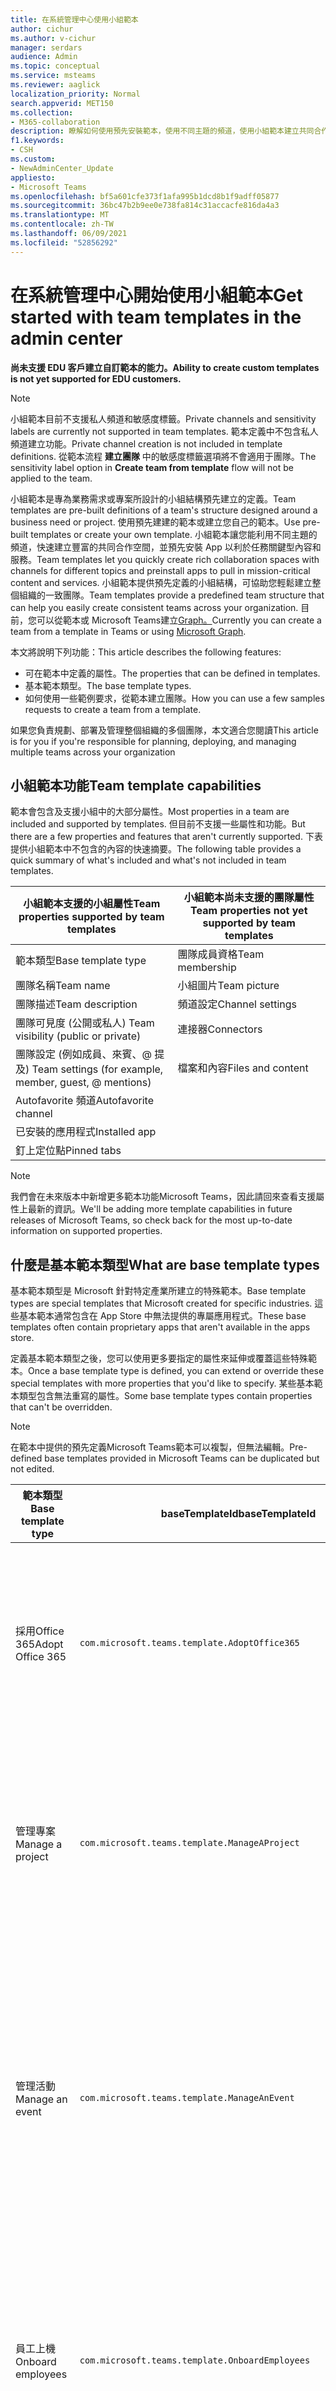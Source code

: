 ```yaml
---
title: 在系統管理中心使用小組範本
author: cichur
ms.author: v-cichur
manager: serdars
audience: Admin
ms.topic: conceptual
ms.service: msteams
ms.reviewer: aaglick
localization_priority: Normal
search.appverid: MET150
ms.collection:
- M365-collaboration
description: 瞭解如何使用預先安裝範本，使用不同主題的頻道，使用小組範本建立共同合作空間。
f1.keywords:
- CSH
ms.custom:
- NewAdminCenter_Update
appliesto:
- Microsoft Teams
ms.openlocfilehash: bf5a601cfe373f1afa995b1dcd8b1f9adff05877
ms.sourcegitcommit: 36bc47b2b9ee0e738fa814c31accacfe816da4a3
ms.translationtype: MT
ms.contentlocale: zh-TW
ms.lasthandoff: 06/09/2021
ms.locfileid: "52856292"
---
```

# <a name="get-started-with-team-templates-in-the-admin-center"></a><span data-ttu-id="5d7cb-103">在系統管理中心開始使用小組範本</span><span class="sxs-lookup"><span data-stu-id="5d7cb-103">Get started with team templates in the admin center</span></span>

<span data-ttu-id="5d7cb-104">**尚未支援 EDU 客戶建立自訂範本的能力。**</span><span class="sxs-lookup"><span data-stu-id="5d7cb-104">**Ability to create custom templates is not yet supported for EDU customers.**</span></span>

> [!NOTE]
> <span data-ttu-id="5d7cb-105">小組範本目前不支援私人頻道和敏感度標籤。</span><span class="sxs-lookup"><span data-stu-id="5d7cb-105">Private channels and sensitivity labels are currently not supported in team templates.</span></span> <span data-ttu-id="5d7cb-106">範本定義中不包含私人頻道建立功能。</span><span class="sxs-lookup"><span data-stu-id="5d7cb-106">Private channel creation is not included in template definitions.</span></span> <span data-ttu-id="5d7cb-107">從範本流程 **建立團隊** 中的敏感度標籤選項將不會適用于團隊。</span><span class="sxs-lookup"><span data-stu-id="5d7cb-107">The sensitivity label option in **Create team from template** flow will not be applied to the team.</span></span>

<span data-ttu-id="5d7cb-108">小組範本是專為業務需求或專案所設計的小組結構預先建立的定義。</span><span class="sxs-lookup"><span data-stu-id="5d7cb-108">Team templates are pre-built definitions of a team's structure designed around a business need or project.</span></span> <span data-ttu-id="5d7cb-109">使用預先建建的範本或建立您自己的範本。</span><span class="sxs-lookup"><span data-stu-id="5d7cb-109">Use pre-built templates or create your own template.</span></span> <span data-ttu-id="5d7cb-110">小組範本讓您能利用不同主題的頻道，快速建立豐富的共同合作空間，並預先安裝 App 以利於任務關鍵型內容和服務。</span><span class="sxs-lookup"><span data-stu-id="5d7cb-110">Team templates let you quickly create rich collaboration spaces with channels for different topics and preinstall apps to pull in mission-critical content and services.</span></span> <span data-ttu-id="5d7cb-111">小組範本提供預先定義的小組結構，可協助您輕鬆建立整個組織的一致團隊。</span><span class="sxs-lookup"><span data-stu-id="5d7cb-111">Team templates provide a predefined team structure that can help you easily create consistent teams across your organization.</span></span> <span data-ttu-id="5d7cb-112">目前，您可以從範本或 Microsoft Teams建立[Graph。](get-started-with-teams-templates.md)</span><span class="sxs-lookup"><span data-stu-id="5d7cb-112">Currently you can create a team from a template in Teams or using [Microsoft Graph](get-started-with-teams-templates.md).</span></span>

<span data-ttu-id="5d7cb-113">本文將說明下列功能：</span><span class="sxs-lookup"><span data-stu-id="5d7cb-113">This article describes the following features:</span></span>

- <span data-ttu-id="5d7cb-114">可在範本中定義的屬性。</span><span class="sxs-lookup"><span data-stu-id="5d7cb-114">The properties that can be defined in templates.</span></span>
- <span data-ttu-id="5d7cb-115">基本範本類型。</span><span class="sxs-lookup"><span data-stu-id="5d7cb-115">The base template types.</span></span>
- <span data-ttu-id="5d7cb-116">如何使用一些範例要求，從範本建立團隊。</span><span class="sxs-lookup"><span data-stu-id="5d7cb-116">How you can use a few samples requests to create a team from a template.</span></span>

<span data-ttu-id="5d7cb-117">如果您負責規劃、部署及管理整個組織的多個團隊，本文適合您閱讀</span><span class="sxs-lookup"><span data-stu-id="5d7cb-117">This article is for you if you're responsible for planning, deploying, and managing multiple teams across your organization</span></span>

## <a name="team-template-capabilities"></a><span data-ttu-id="5d7cb-118">小組範本功能</span><span class="sxs-lookup"><span data-stu-id="5d7cb-118">Team template capabilities</span></span>

<span data-ttu-id="5d7cb-119">範本會包含及支援小組中的大部分屬性。</span><span class="sxs-lookup"><span data-stu-id="5d7cb-119">Most properties in a team are included and supported by templates.</span></span> <span data-ttu-id="5d7cb-120">但目前不支援一些屬性和功能。</span><span class="sxs-lookup"><span data-stu-id="5d7cb-120">But there are a few properties and features that aren't currently supported.</span></span> <span data-ttu-id="5d7cb-121">下表提供小組範本中不包含的內容的快速摘要。</span><span class="sxs-lookup"><span data-stu-id="5d7cb-121">The following table provides a quick summary of what's included and what's not included in team templates.</span></span>

| <span data-ttu-id="5d7cb-122">**小組範本支援的小組屬性**</span><span class="sxs-lookup"><span data-stu-id="5d7cb-122">**Team properties supported by team templates**</span></span> | <span data-ttu-id="5d7cb-123">**小組範本尚未支援的團隊屬性**</span><span class="sxs-lookup"><span data-stu-id="5d7cb-123">**Team properties not yet supported by team templates**</span></span> |
| ------------------------------------------------ | -------------------------------------------------------- |
| <span data-ttu-id="5d7cb-124">範本類型</span><span class="sxs-lookup"><span data-stu-id="5d7cb-124">Base template type</span></span> | <span data-ttu-id="5d7cb-125">團隊成員資格</span><span class="sxs-lookup"><span data-stu-id="5d7cb-125">Team membership</span></span> |
| <span data-ttu-id="5d7cb-126">團隊名稱</span><span class="sxs-lookup"><span data-stu-id="5d7cb-126">Team name</span></span> | <span data-ttu-id="5d7cb-127">小組圖片</span><span class="sxs-lookup"><span data-stu-id="5d7cb-127">Team picture</span></span> |
| <span data-ttu-id="5d7cb-128">團隊描述</span><span class="sxs-lookup"><span data-stu-id="5d7cb-128">Team description</span></span> | <span data-ttu-id="5d7cb-129">頻道設定</span><span class="sxs-lookup"><span data-stu-id="5d7cb-129">Channel settings</span></span> |
| <span data-ttu-id="5d7cb-130">團隊可見度 (公開或私人) </span><span class="sxs-lookup"><span data-stu-id="5d7cb-130">Team visibility (public or private)</span></span> | <span data-ttu-id="5d7cb-131">連接器</span><span class="sxs-lookup"><span data-stu-id="5d7cb-131">Connectors</span></span> |
| <span data-ttu-id="5d7cb-132">團隊設定 (例如成員、來賓、@ 提及) </span><span class="sxs-lookup"><span data-stu-id="5d7cb-132">Team settings (for example, member, guest, @ mentions)</span></span> | <span data-ttu-id="5d7cb-133">檔案和內容</span><span class="sxs-lookup"><span data-stu-id="5d7cb-133">Files and content</span></span> |
| <span data-ttu-id="5d7cb-134">Autofavorite 頻道</span><span class="sxs-lookup"><span data-stu-id="5d7cb-134">Autofavorite channel</span></span> | |
| <span data-ttu-id="5d7cb-135">已安裝的應用程式</span><span class="sxs-lookup"><span data-stu-id="5d7cb-135">Installed app</span></span> | |
| <span data-ttu-id="5d7cb-136">釘上定位點</span><span class="sxs-lookup"><span data-stu-id="5d7cb-136">Pinned tabs</span></span> | |

> [!NOTE]
> <span data-ttu-id="5d7cb-137">我們會在未來版本中新增更多範本功能Microsoft Teams，因此請回來查看支援屬性上最新的資訊。</span><span class="sxs-lookup"><span data-stu-id="5d7cb-137">We'll be adding more template capabilities in future releases of Microsoft Teams, so check back for the most up-to-date information on supported properties.</span></span>

## <a name="what-are-base-template-types"></a><span data-ttu-id="5d7cb-138">什麼是基本範本類型</span><span class="sxs-lookup"><span data-stu-id="5d7cb-138">What are base template types</span></span>

<span data-ttu-id="5d7cb-139">基本範本類型是 Microsoft 針對特定產業所建立的特殊範本。</span><span class="sxs-lookup"><span data-stu-id="5d7cb-139">Base template types are special templates that Microsoft created for specific industries.</span></span> <span data-ttu-id="5d7cb-140">這些基本範本通常包含在 App Store 中無法提供的專屬應用程式。</span><span class="sxs-lookup"><span data-stu-id="5d7cb-140">These base templates often contain proprietary apps that aren't available in the apps store.</span></span>

<span data-ttu-id="5d7cb-141">定義基本範本類型之後，您可以使用更多要指定的屬性來延伸或覆蓋這些特殊範本。</span><span class="sxs-lookup"><span data-stu-id="5d7cb-141">Once a base template type is defined, you can extend or override these special templates with more properties that you'd like to specify.</span></span> <span data-ttu-id="5d7cb-142">某些基本範本類型包含無法重寫的屬性。</span><span class="sxs-lookup"><span data-stu-id="5d7cb-142">Some base template types contain properties that can't be overridden.</span></span>

> [!NOTE]
> <span data-ttu-id="5d7cb-143">在範本中提供的預先定義Microsoft Teams範本可以複製，但無法編輯。</span><span class="sxs-lookup"><span data-stu-id="5d7cb-143">Pre-defined base templates provided in Microsoft Teams can be duplicated but not edited.</span></span>

| <span data-ttu-id="5d7cb-144">範本類型</span><span class="sxs-lookup"><span data-stu-id="5d7cb-144">Base template type</span></span> | <span data-ttu-id="5d7cb-145">baseTemplateId</span><span class="sxs-lookup"><span data-stu-id="5d7cb-145">baseTemplateId</span></span> | <span data-ttu-id="5d7cb-146">此基本範本提供的屬性</span><span class="sxs-lookup"><span data-stu-id="5d7cb-146">Properties that come with this base template</span></span> |
| ------------------ | -------------- | ----------------------------------------------------- |
| <span data-ttu-id="5d7cb-147">採用Office 365</span><span class="sxs-lookup"><span data-stu-id="5d7cb-147">Adopt Office 365</span></span> |`com.microsoft.teams.template.AdoptOffice365`|  <span data-ttu-id="5d7cb-148">頻道：</span><span class="sxs-lookup"><span data-stu-id="5d7cb-148">Channels:</span></span> <ul><li><span data-ttu-id="5d7cb-149">一般</span><span class="sxs-lookup"><span data-stu-id="5d7cb-149">General</span></span></li> <li><span data-ttu-id="5d7cb-150">公告</span><span class="sxs-lookup"><span data-stu-id="5d7cb-150">Announcements</span></span></li> <li><span data-ttu-id="5d7cb-151">冠軍角</span><span class="sxs-lookup"><span data-stu-id="5d7cb-151">Champions corner</span></span></li> <li><span data-ttu-id="5d7cb-152">小組表單</span><span class="sxs-lookup"><span data-stu-id="5d7cb-152">Team forms</span></span></li><li><span data-ttu-id="5d7cb-153">行事曆</span><span class="sxs-lookup"><span data-stu-id="5d7cb-153">Calendar</span></span></li></ul> <span data-ttu-id="5d7cb-154">應用程式：</span><span class="sxs-lookup"><span data-stu-id="5d7cb-154">Apps:</span></span> <ul><li><span data-ttu-id="5d7cb-155">Wiki</span><span class="sxs-lookup"><span data-stu-id="5d7cb-155">Wiki</span></span></li>  <li><span data-ttu-id="5d7cb-156">頻道日曆</span><span class="sxs-lookup"><span data-stu-id="5d7cb-156">Channel calendar</span></span></li> |
| <span data-ttu-id="5d7cb-157">管理專案</span><span class="sxs-lookup"><span data-stu-id="5d7cb-157">Manage a project</span></span> |`com.microsoft.teams.template.ManageAProject`| <span data-ttu-id="5d7cb-158">頻道：</span><span class="sxs-lookup"><span data-stu-id="5d7cb-158">Channels:</span></span> <ul><li><span data-ttu-id="5d7cb-159">一般</span><span class="sxs-lookup"><span data-stu-id="5d7cb-159">General</span></span></li> <li><span data-ttu-id="5d7cb-160">公告</span><span class="sxs-lookup"><span data-stu-id="5d7cb-160">Announcements</span></span></li> <li><span data-ttu-id="5d7cb-161">資源</span><span class="sxs-lookup"><span data-stu-id="5d7cb-161">Resources</span></span></li> <li><span data-ttu-id="5d7cb-162">規劃</span><span class="sxs-lookup"><span data-stu-id="5d7cb-162">Planning</span></span></li></ul> <span data-ttu-id="5d7cb-163">應用程式：</span><span class="sxs-lookup"><span data-stu-id="5d7cb-163">Apps:</span></span><ul><li><span data-ttu-id="5d7cb-164">Wiki</span><span class="sxs-lookup"><span data-stu-id="5d7cb-164">Wiki</span></span></li><li><span data-ttu-id="5d7cb-165">OneNote</span><span class="sxs-lookup"><span data-stu-id="5d7cb-165">OneNote</span></span></li><li><span data-ttu-id="5d7cb-166">Planner</span><span class="sxs-lookup"><span data-stu-id="5d7cb-166">Planner</span></span></li><li><span data-ttu-id="5d7cb-167">清單</span><span class="sxs-lookup"><span data-stu-id="5d7cb-167">Lists</span></span></li>  </ul> |
| <span data-ttu-id="5d7cb-168">管理活動</span><span class="sxs-lookup"><span data-stu-id="5d7cb-168">Manage an event</span></span>|`com.microsoft.teams.template.ManageAnEvent` | <span data-ttu-id="5d7cb-169">頻道：</span><span class="sxs-lookup"><span data-stu-id="5d7cb-169">Channels:</span></span> <ul><li><span data-ttu-id="5d7cb-170">一般</span><span class="sxs-lookup"><span data-stu-id="5d7cb-170">General</span></span></li> <li><span data-ttu-id="5d7cb-171">公告</span><span class="sxs-lookup"><span data-stu-id="5d7cb-171">Announcements</span></span></li> <li><span data-ttu-id="5d7cb-172">預算</span><span class="sxs-lookup"><span data-stu-id="5d7cb-172">Budget</span></span></li> <li><span data-ttu-id="5d7cb-173">內容</span><span class="sxs-lookup"><span data-stu-id="5d7cb-173">Content</span></span></li><li><span data-ttu-id="5d7cb-174">物流</span><span class="sxs-lookup"><span data-stu-id="5d7cb-174">Logistics</span></span></li> <li><span data-ttu-id="5d7cb-175">規劃</span><span class="sxs-lookup"><span data-stu-id="5d7cb-175">Planning</span></span></li> <li> <span data-ttu-id="5d7cb-176">行銷與公關</span><span class="sxs-lookup"><span data-stu-id="5d7cb-176">Marketing and PR</span></span></li></ul> <span data-ttu-id="5d7cb-177">應用程式：</span><span class="sxs-lookup"><span data-stu-id="5d7cb-177">Apps:</span></span><ul><li><span data-ttu-id="5d7cb-178">Wiki</span><span class="sxs-lookup"><span data-stu-id="5d7cb-178">Wiki</span></span></li><li><span data-ttu-id="5d7cb-179">網站</span><span class="sxs-lookup"><span data-stu-id="5d7cb-179">Website</span></span></li> <li><span data-ttu-id="5d7cb-180">YouTube</span><span class="sxs-lookup"><span data-stu-id="5d7cb-180">YouTube</span></span></li> <li><span data-ttu-id="5d7cb-181">Planner</span><span class="sxs-lookup"><span data-stu-id="5d7cb-181">Planner</span></span></li> <li><span data-ttu-id="5d7cb-182">OneNote</span><span class="sxs-lookup"><span data-stu-id="5d7cb-182">OneNote</span></span></li> <li><span data-ttu-id="5d7cb-183">員工的想法</span><span class="sxs-lookup"><span data-stu-id="5d7cb-183">Employee ideas</span></span></li> <li><span data-ttu-id="5d7cb-184">問題報訊者</span><span class="sxs-lookup"><span data-stu-id="5d7cb-184">Issue Reporter</span></span></li></ul> |
|<span data-ttu-id="5d7cb-185">員工上機</span><span class="sxs-lookup"><span data-stu-id="5d7cb-185">Onboard employees</span></span>|`com.microsoft.teams.template.OnboardEmployees` | <span data-ttu-id="5d7cb-186">頻道：</span><span class="sxs-lookup"><span data-stu-id="5d7cb-186">Channels:</span></span> <ul><li><span data-ttu-id="5d7cb-187">一般</span><span class="sxs-lookup"><span data-stu-id="5d7cb-187">General</span></span></li> <li><span data-ttu-id="5d7cb-188">公告</span><span class="sxs-lookup"><span data-stu-id="5d7cb-188">Announcements</span></span></li> <li><span data-ttu-id="5d7cb-189">員工聊天</span><span class="sxs-lookup"><span data-stu-id="5d7cb-189">Employee chat</span></span></li> <li><span data-ttu-id="5d7cb-190">訓練</span><span class="sxs-lookup"><span data-stu-id="5d7cb-190">Training</span></span></li></ul><span data-ttu-id="5d7cb-191">應用程式：</span><span class="sxs-lookup"><span data-stu-id="5d7cb-191">Apps:</span></span><ul><li><span data-ttu-id="5d7cb-192">Wiki</span><span class="sxs-lookup"><span data-stu-id="5d7cb-192">Wiki</span></span></li><li><span data-ttu-id="5d7cb-193">社區</span><span class="sxs-lookup"><span data-stu-id="5d7cb-193">Communities</span></span></li><li><span data-ttu-id="5d7cb-194">Planner</span><span class="sxs-lookup"><span data-stu-id="5d7cb-194">Planner</span></span></li><li><span data-ttu-id="5d7cb-195">員工的想法</span><span class="sxs-lookup"><span data-stu-id="5d7cb-195">Employee ideas</span></span></li></ul>|
|<span data-ttu-id="5d7cb-196">組織服務台</span><span class="sxs-lookup"><span data-stu-id="5d7cb-196">Organize help desk</span></span>| `com.microsoft.teams.template.OrganizeHelpDesk`|<span data-ttu-id="5d7cb-197">頻道：</span><span class="sxs-lookup"><span data-stu-id="5d7cb-197">Channels:</span></span><ul><li><span data-ttu-id="5d7cb-198">一般</span><span class="sxs-lookup"><span data-stu-id="5d7cb-198">General</span></span></li><li><span data-ttu-id="5d7cb-199">公告</span><span class="sxs-lookup"><span data-stu-id="5d7cb-199">Announcements</span></span></li><li><span data-ttu-id="5d7cb-200">常見問題集</span><span class="sxs-lookup"><span data-stu-id="5d7cb-200">FAQ</span></span></li></ul><span data-ttu-id="5d7cb-201">應用程式：</span><span class="sxs-lookup"><span data-stu-id="5d7cb-201">Apps:</span></span><ul><li><span data-ttu-id="5d7cb-202">Wiki</span><span class="sxs-lookup"><span data-stu-id="5d7cb-202">Wiki</span></span></li><li><span data-ttu-id="5d7cb-203">OneNote</span><span class="sxs-lookup"><span data-stu-id="5d7cb-203">OneNote</span></span></li><li><span data-ttu-id="5d7cb-204">Planner</span><span class="sxs-lookup"><span data-stu-id="5d7cb-204">Planner</span></span> </li><li><span data-ttu-id="5d7cb-205">稱讚</span><span class="sxs-lookup"><span data-stu-id="5d7cb-205">Praise</span></span></li><li><span data-ttu-id="5d7cb-206">問題報者</span><span class="sxs-lookup"><span data-stu-id="5d7cb-206">Issue Reporter</span></span></li></ul> |
| <span data-ttu-id="5d7cb-207">病患照護</span><span class="sxs-lookup"><span data-stu-id="5d7cb-207">Patient care</span></span>| `healthcareWard`| <span data-ttu-id="5d7cb-208">頻道：</span><span class="sxs-lookup"><span data-stu-id="5d7cb-208">Channels:</span></span><ul><li><span data-ttu-id="5d7cb-209">一般</span><span class="sxs-lookup"><span data-stu-id="5d7cb-209">General</span></span></li><li><span data-ttu-id="5d7cb-210">公告</span><span class="sxs-lookup"><span data-stu-id="5d7cb-210">Announcements</span></span></li><li><span data-ttu-id="5d7cb-211">過程中討論</span><span class="sxs-lookup"><span data-stu-id="5d7cb-211">Huddles</span></span></li><li><span data-ttu-id="5d7cb-212">輪次</span><span class="sxs-lookup"><span data-stu-id="5d7cb-212">Rounds</span></span></li><li><span data-ttu-id="5d7cb-213">人員</span><span class="sxs-lookup"><span data-stu-id="5d7cb-213">Staffing</span></span></li><li><span data-ttu-id="5d7cb-214">訓練</span><span class="sxs-lookup"><span data-stu-id="5d7cb-214">Training</span></span></li></ul> <span data-ttu-id="5d7cb-215">應用程式：</span><span class="sxs-lookup"><span data-stu-id="5d7cb-215">Apps:</span></span> <ul><li><span data-ttu-id="5d7cb-216">Wiki</span><span class="sxs-lookup"><span data-stu-id="5d7cb-216">Wiki</span></span></li><li><span data-ttu-id="5d7cb-217">清單</span><span class="sxs-lookup"><span data-stu-id="5d7cb-217">Lists</span></span>  </li><li><span data-ttu-id="5d7cb-218">批准</span><span class="sxs-lookup"><span data-stu-id="5d7cb-218">Approvals</span></span></li></ul>|
| <span data-ttu-id="5d7cb-219">在全球危機或事件上共同合作</span><span class="sxs-lookup"><span data-stu-id="5d7cb-219">Collaborate on global crisis or event</span></span> |`com.microsoft.teams.template.CollaborateOnAGlobalCrisisOrEvent`| <span data-ttu-id="5d7cb-220">頻道：</span><span class="sxs-lookup"><span data-stu-id="5d7cb-220">Channels:</span></span> <ul><li><span data-ttu-id="5d7cb-221">一般</span><span class="sxs-lookup"><span data-stu-id="5d7cb-221">General</span></span><li><span data-ttu-id="5d7cb-222">公告</span><span class="sxs-lookup"><span data-stu-id="5d7cb-222">Announcements</span></span></li><li><span data-ttu-id="5d7cb-223">世界新訊</span><span class="sxs-lookup"><span data-stu-id="5d7cb-223">World news</span></span></li><li><span data-ttu-id="5d7cb-224">業務連續性</span><span class="sxs-lookup"><span data-stu-id="5d7cb-224">Business continuity</span></span></li><li><span data-ttu-id="5d7cb-225">遠端工作</span><span class="sxs-lookup"><span data-stu-id="5d7cb-225">Remote working</span></span></li><li><span data-ttu-id="5d7cb-226">內部通訊</span><span class="sxs-lookup"><span data-stu-id="5d7cb-226">Internal comms</span></span></li><li><span data-ttu-id="5d7cb-227">外部通訊</span><span class="sxs-lookup"><span data-stu-id="5d7cb-227">External comms</span></span></li><li><span data-ttu-id="5d7cb-228">核准要求</span><span class="sxs-lookup"><span data-stu-id="5d7cb-228">Approvals request</span></span></li><li><span data-ttu-id="5d7cb-229">客戶抱怨</span><span class="sxs-lookup"><span data-stu-id="5d7cb-229">Customer complaints</span></span></li><li><span data-ttu-id="5d7cb-230">榮譽</span><span class="sxs-lookup"><span data-stu-id="5d7cb-230">Kudos</span></span></li><li><span data-ttu-id="5d7cb-231">主管更新</span><span class="sxs-lookup"><span data-stu-id="5d7cb-231">Executive update</span></span></li></ul><span data-ttu-id="5d7cb-232">應用程式：</span><span class="sxs-lookup"><span data-stu-id="5d7cb-232">Apps:</span></span> <ul><li><span data-ttu-id="5d7cb-233">稱讚</span><span class="sxs-lookup"><span data-stu-id="5d7cb-233">Praise</span></span></li><li><span data-ttu-id="5d7cb-234">Wiki</span><span class="sxs-lookup"><span data-stu-id="5d7cb-234">Wiki</span></span></li><li><span data-ttu-id="5d7cb-235">網站</span><span class="sxs-lookup"><span data-stu-id="5d7cb-235">Website</span></span></li><li><span data-ttu-id="5d7cb-236">Planner</span><span class="sxs-lookup"><span data-stu-id="5d7cb-236">Planner</span></span></li><li><span data-ttu-id="5d7cb-237">問題報者</span><span class="sxs-lookup"><span data-stu-id="5d7cb-237">Issue Reporter</span></span></li></ul>|
|<span data-ttu-id="5d7cb-238">銀行分行</span><span class="sxs-lookup"><span data-stu-id="5d7cb-238">Bank branch</span></span>| `com.microsoft.teams.template.CollaborateWithinABankBranch`|<span data-ttu-id="5d7cb-239">頻道：</span><span class="sxs-lookup"><span data-stu-id="5d7cb-239">Channels:</span></span> <ul><li><span data-ttu-id="5d7cb-240">一般</span><span class="sxs-lookup"><span data-stu-id="5d7cb-240">General</span></span><li><span data-ttu-id="5d7cb-241">公告</span><span class="sxs-lookup"><span data-stu-id="5d7cb-241">Announcements</span></span></li><li><span data-ttu-id="5d7cb-242">過程中討論</span><span class="sxs-lookup"><span data-stu-id="5d7cb-242">Huddles</span></span></li><li><span data-ttu-id="5d7cb-243">客戶會議</span><span class="sxs-lookup"><span data-stu-id="5d7cb-243">Customer meetings</span></span></li><li><span data-ttu-id="5d7cb-244">核准要求</span><span class="sxs-lookup"><span data-stu-id="5d7cb-244">Approvals Request</span></span> </li><li><span data-ttu-id="5d7cb-245">教練</span><span class="sxs-lookup"><span data-stu-id="5d7cb-245">Coaching</span></span></li><li><span data-ttu-id="5d7cb-246">技能開發</span><span class="sxs-lookup"><span data-stu-id="5d7cb-246">Skills development</span></span></li><li><span data-ttu-id="5d7cb-247">貸款處理</span><span class="sxs-lookup"><span data-stu-id="5d7cb-247">Loan processing</span></span></li><li><span data-ttu-id="5d7cb-248">客戶抱怨</span><span class="sxs-lookup"><span data-stu-id="5d7cb-248">Customer complaints</span></span></li><li><span data-ttu-id="5d7cb-249">榮譽</span><span class="sxs-lookup"><span data-stu-id="5d7cb-249">Kudos</span></span></li><li><span data-ttu-id="5d7cb-250">有趣的專案</span><span class="sxs-lookup"><span data-stu-id="5d7cb-250">Fun stuff</span></span></li><li><span data-ttu-id="5d7cb-251">合規性</span><span class="sxs-lookup"><span data-stu-id="5d7cb-251">Compliance</span></span></li></ul><span data-ttu-id="5d7cb-252">應用程式：</span><span class="sxs-lookup"><span data-stu-id="5d7cb-252">Apps:</span></span><ul><li><span data-ttu-id="5d7cb-253">稱讚</span><span class="sxs-lookup"><span data-stu-id="5d7cb-253">Praise</span></span> </li><li><span data-ttu-id="5d7cb-254">問題報者</span><span class="sxs-lookup"><span data-stu-id="5d7cb-254">Issue Reporter</span></span></li></ul>|
|<span data-ttu-id="5d7cb-255">事件回應</span><span class="sxs-lookup"><span data-stu-id="5d7cb-255">Incident response</span></span>| `com.microsoft.teams.template.CoordinateIncidentResponse`|<span data-ttu-id="5d7cb-256">頻道：</span><span class="sxs-lookup"><span data-stu-id="5d7cb-256">Channels:</span></span> <ul><li><span data-ttu-id="5d7cb-257">一般</span><span class="sxs-lookup"><span data-stu-id="5d7cb-257">General</span></span><li><span data-ttu-id="5d7cb-258">公告</span><span class="sxs-lookup"><span data-stu-id="5d7cb-258">Announcements</span></span></li><li><span data-ttu-id="5d7cb-259">物流</span><span class="sxs-lookup"><span data-stu-id="5d7cb-259">Logistics</span></span></li><li><span data-ttu-id="5d7cb-260">規劃</span><span class="sxs-lookup"><span data-stu-id="5d7cb-260">Planning</span></span></li><li><span data-ttu-id="5d7cb-261">恢復</span><span class="sxs-lookup"><span data-stu-id="5d7cb-261">Recovery</span></span></li><li><span data-ttu-id="5d7cb-262">緊急</span><span class="sxs-lookup"><span data-stu-id="5d7cb-262">Urgent</span></span></li></ul> <span data-ttu-id="5d7cb-263">應用程式：</span><span class="sxs-lookup"><span data-stu-id="5d7cb-263">Apps:</span></span> <ul><li><span data-ttu-id="5d7cb-264">Wiki</span><span class="sxs-lookup"><span data-stu-id="5d7cb-264">Wiki</span></span></li><li><span data-ttu-id="5d7cb-265">Excel</span><span class="sxs-lookup"><span data-stu-id="5d7cb-265">Excel</span></span></li><li><span data-ttu-id="5d7cb-266">OneNote</span><span class="sxs-lookup"><span data-stu-id="5d7cb-266">OneNote</span></span></li><li><span data-ttu-id="5d7cb-267">SharePoint</span><span class="sxs-lookup"><span data-stu-id="5d7cb-267">SharePoint</span></span></li><li><span data-ttu-id="5d7cb-268">Planner</span><span class="sxs-lookup"><span data-stu-id="5d7cb-268">Planner</span></span></li> <li><span data-ttu-id="5d7cb-269">批准</span><span class="sxs-lookup"><span data-stu-id="5d7cb-269">Approvals</span></span></li> <li><span data-ttu-id="5d7cb-270">檢驗</span><span class="sxs-lookup"><span data-stu-id="5d7cb-270">Inspection</span></span></li> </ul>|
|<span data-ttu-id="5d7cb-271">醫院</span><span class="sxs-lookup"><span data-stu-id="5d7cb-271">Hospital</span></span>| `healthcareHospital` |<span data-ttu-id="5d7cb-272">頻道：</span><span class="sxs-lookup"><span data-stu-id="5d7cb-272">Channels:</span></span> <ul><li><span data-ttu-id="5d7cb-273">一般</span><span class="sxs-lookup"><span data-stu-id="5d7cb-273">General</span></span></li><li><span data-ttu-id="5d7cb-274">公告</span><span class="sxs-lookup"><span data-stu-id="5d7cb-274">Announcements</span></span></li><li><span data-ttu-id="5d7cb-275">合規性</span><span class="sxs-lookup"><span data-stu-id="5d7cb-275">Compliance</span></span></li><li><span data-ttu-id="5d7cb-276">監管</span><span class="sxs-lookup"><span data-stu-id="5d7cb-276">Custodial</span></span></li><li><span data-ttu-id="5d7cb-277">人力資源</span><span class="sxs-lookup"><span data-stu-id="5d7cb-277">Human resources</span></span></li><li><span data-ttu-id="5d7cb-278">藥品部</span><span class="sxs-lookup"><span data-stu-id="5d7cb-278">Pharmacy</span></span></li></ul> <span data-ttu-id="5d7cb-279">應用程式：</span><span class="sxs-lookup"><span data-stu-id="5d7cb-279">Apps:</span></span> <ul><li><span data-ttu-id="5d7cb-280">Wiki</span><span class="sxs-lookup"><span data-stu-id="5d7cb-280">Wiki</span></span></li><li><span data-ttu-id="5d7cb-281">清單</span><span class="sxs-lookup"><span data-stu-id="5d7cb-281">Lists</span></span>  </li></ul>|
|<span data-ttu-id="5d7cb-282">組織商店</span><span class="sxs-lookup"><span data-stu-id="5d7cb-282">Organize a store</span></span>| `retailStore` |<span data-ttu-id="5d7cb-283">頻道：</span><span class="sxs-lookup"><span data-stu-id="5d7cb-283">Channels:</span></span> <ul><li><span data-ttu-id="5d7cb-284">一般</span><span class="sxs-lookup"><span data-stu-id="5d7cb-284">General</span></span><li><span data-ttu-id="5d7cb-285">班次交班</span><span class="sxs-lookup"><span data-stu-id="5d7cb-285">Shift handoff</span></span></li><li><span data-ttu-id="5d7cb-286">學習</span><span class="sxs-lookup"><span data-stu-id="5d7cb-286">Learning</span></span></li></ul> <span data-ttu-id="5d7cb-287">應用程式：</span><span class="sxs-lookup"><span data-stu-id="5d7cb-287">Apps:</span></span> <ul><li><span data-ttu-id="5d7cb-288">Wiki</span><span class="sxs-lookup"><span data-stu-id="5d7cb-288">Wiki</span></span></li><li><span data-ttu-id="5d7cb-289">Planner</span><span class="sxs-lookup"><span data-stu-id="5d7cb-289">Planner</span></span></li></ul>|
|<span data-ttu-id="5d7cb-290">品質和安全性</span><span class="sxs-lookup"><span data-stu-id="5d7cb-290">Quality and safety</span></span> |`com.microsoft.teams.template.QualitySafety`|<span data-ttu-id="5d7cb-291">頻道：</span><span class="sxs-lookup"><span data-stu-id="5d7cb-291">Channels:</span></span> <ul><li><span data-ttu-id="5d7cb-292">一般</span><span class="sxs-lookup"><span data-stu-id="5d7cb-292">General</span></span><li><span data-ttu-id="5d7cb-293">公告</span><span class="sxs-lookup"><span data-stu-id="5d7cb-293">Announcements</span></span></li><li><span data-ttu-id="5d7cb-294">第 1 行</span><span class="sxs-lookup"><span data-stu-id="5d7cb-294">Line 1</span></span></li><li><span data-ttu-id="5d7cb-295">第 2 行</span><span class="sxs-lookup"><span data-stu-id="5d7cb-295">Line 2</span></span></li><li><span data-ttu-id="5d7cb-296">第 3 行</span><span class="sxs-lookup"><span data-stu-id="5d7cb-296">Line 3</span></span></li><li><span data-ttu-id="5d7cb-297">安全</span><span class="sxs-lookup"><span data-stu-id="5d7cb-297">Safety</span></span></li><li><span data-ttu-id="5d7cb-298">訓練</span><span class="sxs-lookup"><span data-stu-id="5d7cb-298">Training</span></span></li><li><span data-ttu-id="5d7cb-299">維護</span><span class="sxs-lookup"><span data-stu-id="5d7cb-299">Maintenance</span></span></li><li><span data-ttu-id="5d7cb-300">有趣的專案</span><span class="sxs-lookup"><span data-stu-id="5d7cb-300">Fun stuff</span></span></li></ul> <span data-ttu-id="5d7cb-301">應用程式：</span><span class="sxs-lookup"><span data-stu-id="5d7cb-301">Apps:</span></span> <ul><li><span data-ttu-id="5d7cb-302">Wiki</span><span class="sxs-lookup"><span data-stu-id="5d7cb-302">Wiki</span></span></li><li><span data-ttu-id="5d7cb-303">Planner</span><span class="sxs-lookup"><span data-stu-id="5d7cb-303">Planner</span></span></li> <li><span data-ttu-id="5d7cb-304">問題報者</span><span class="sxs-lookup"><span data-stu-id="5d7cb-304">Issue Reporter</span></span></li> <li><span data-ttu-id="5d7cb-305">檢驗</span><span class="sxs-lookup"><span data-stu-id="5d7cb-305">Inspection</span></span></li> </ul>|
|<span data-ttu-id="5d7cb-306">適用于主管的零售</span><span class="sxs-lookup"><span data-stu-id="5d7cb-306">Retail for managers</span></span>| `retailManagerCollaboration` |<span data-ttu-id="5d7cb-307">頻道：</span><span class="sxs-lookup"><span data-stu-id="5d7cb-307">Channels:</span></span> <ul><li><span data-ttu-id="5d7cb-308">一般</span><span class="sxs-lookup"><span data-stu-id="5d7cb-308">General</span></span><li><span data-ttu-id="5d7cb-309">營運</span><span class="sxs-lookup"><span data-stu-id="5d7cb-309">Operations</span></span></li><li><span data-ttu-id="5d7cb-310">學習</span><span class="sxs-lookup"><span data-stu-id="5d7cb-310">Learning</span></span></li></ul> <span data-ttu-id="5d7cb-311">應用程式：</span><span class="sxs-lookup"><span data-stu-id="5d7cb-311">Apps:</span></span> <ul><li><span data-ttu-id="5d7cb-312">Wiki</span><span class="sxs-lookup"><span data-stu-id="5d7cb-312">Wiki</span></span></li><li><span data-ttu-id="5d7cb-313">Planner</span><span class="sxs-lookup"><span data-stu-id="5d7cb-313">Planner</span></span></li></ul>|
||||

<span data-ttu-id="5d7cb-314">有關範本類別的資訊，請參閱下列類別：</span><span class="sxs-lookup"><span data-stu-id="5d7cb-314">For more information about the template categories, see the following categories:</span></span>

- [<span data-ttu-id="5d7cb-315">財務範本</span><span class="sxs-lookup"><span data-stu-id="5d7cb-315">Financial templates</span></span>](financial-teams-templates-in-the-admin-console.md)
- [<span data-ttu-id="5d7cb-316">一般範本</span><span class="sxs-lookup"><span data-stu-id="5d7cb-316">General templates</span></span>](general-teams-templates-in-the-admin-console.md)
- [<span data-ttu-id="5d7cb-317">政府範本</span><span class="sxs-lookup"><span data-stu-id="5d7cb-317">Government templates</span></span>](government-teams-templates-in-the-admin-console.md)
- [<span data-ttu-id="5d7cb-318">醫療保健範本</span><span class="sxs-lookup"><span data-stu-id="5d7cb-318">Healthcare templates</span></span>](expand-teams-across-your-org/healthcare/healthcare-templates-admin-console.md)
- [<span data-ttu-id="5d7cb-319">製造範本</span><span class="sxs-lookup"><span data-stu-id="5d7cb-319">Manufacturing templates</span></span>](manufacturing-teams-templates-in-the-admin-console.md)
- [<span data-ttu-id="5d7cb-320">零售範本</span><span class="sxs-lookup"><span data-stu-id="5d7cb-320">Retail templates</span></span>](retail-teams-templates-in-the-admin-console.md)

## <a name="template-size-limits"></a><span data-ttu-id="5d7cb-321">範本大小限制</span><span class="sxs-lookup"><span data-stu-id="5d7cb-321">Template size limits</span></span>

<span data-ttu-id="5d7cb-322">範本僅限於特定數量的頻道、定位字元和應用程式。</span><span class="sxs-lookup"><span data-stu-id="5d7cb-322">Templates are limited to a specific number of channels, tabs, and apps.</span></span>

 > [!Note]
 > <span data-ttu-id="5d7cb-323">從範本建立團隊之後，您可以新增更多頻道、定位停駐點和應用程式至團隊。</span><span class="sxs-lookup"><span data-stu-id="5d7cb-323">You can add more channels, tabs, and apps to the team after it's been created from a template.</span></span>

|<span data-ttu-id="5d7cb-324">功能</span><span class="sxs-lookup"><span data-stu-id="5d7cb-324">Feature</span></span> | <span data-ttu-id="5d7cb-325">限制</span><span class="sxs-lookup"><span data-stu-id="5d7cb-325">Limit</span></span>|
|-|-|
|<span data-ttu-id="5d7cb-326">每個範本的頻道</span><span class="sxs-lookup"><span data-stu-id="5d7cb-326">Channels per template</span></span> | <span data-ttu-id="5d7cb-327">15</span><span class="sxs-lookup"><span data-stu-id="5d7cb-327">15</span></span> |
|<span data-ttu-id="5d7cb-328">範本中每個頻道的定位停駐點</span><span class="sxs-lookup"><span data-stu-id="5d7cb-328">Tabs per channel in a template</span></span> | <span data-ttu-id="5d7cb-329">20</span><span class="sxs-lookup"><span data-stu-id="5d7cb-329">20</span></span> |
|<span data-ttu-id="5d7cb-330">每個範本的應用程式</span><span class="sxs-lookup"><span data-stu-id="5d7cb-330">Apps per template</span></span> | <span data-ttu-id="5d7cb-331">50</span><span class="sxs-lookup"><span data-stu-id="5d7cb-331">50</span></span>|
|||

<span data-ttu-id="5d7cb-332">請參閱[限制和Teams](limits-specifications-teams.md)規格以瞭解更多資訊。</span><span class="sxs-lookup"><span data-stu-id="5d7cb-332">See [Limits and specifications of Teams](limits-specifications-teams.md) for more information.</span></span>

## <a name="manage-templates-in-powershell"></a><span data-ttu-id="5d7cb-333">在 PowerShell 中管理範本</span><span class="sxs-lookup"><span data-stu-id="5d7cb-333">Manage templates in PowerShell</span></span>

<span data-ttu-id="5d7cb-334">使用下列 Cmdlts 在 PowerShell 中管理範本。</span><span class="sxs-lookup"><span data-stu-id="5d7cb-334">Use the following cmdlts to manage your templates in PowerShell.</span></span>

- [<span data-ttu-id="5d7cb-335">Get-CsTeamTemplate</span><span class="sxs-lookup"><span data-stu-id="5d7cb-335">Get-CsTeamTemplate</span></span>](/powershell/module/teams/get-csteamtemplate?view=teams-ps) 
- [<span data-ttu-id="5d7cb-336">Get-CsTeamTemplateList</span><span class="sxs-lookup"><span data-stu-id="5d7cb-336">Get-CsTeamTemplateList</span></span>](/powershell/module/teams/get-csteamtemplatelist?view=teams-ps)
- [<span data-ttu-id="5d7cb-337">New-CsTeamTemplate</span><span class="sxs-lookup"><span data-stu-id="5d7cb-337">New-CsTeamTemplate</span></span>](/powershell/module/teams/new-csteamtemplate?view=teams-ps)
- [<span data-ttu-id="5d7cb-338">Remove-CsTeamTemplate</span><span class="sxs-lookup"><span data-stu-id="5d7cb-338">Remove-CsTeamTemplate</span></span>](/powershell/module/teams/remove-csteamtemplate?view=teams-ps) 
- [<span data-ttu-id="5d7cb-339">Update-CsTeamTemplate</span><span class="sxs-lookup"><span data-stu-id="5d7cb-339">Update-CsTeamTemplate</span></span>](/powershell/module/teams/update-csteamtemplate?view=teams-ps)

## <a name="related-topics"></a><span data-ttu-id="5d7cb-340">相關主題</span><span class="sxs-lookup"><span data-stu-id="5d7cb-340">Related topics</span></span>

- [<span data-ttu-id="5d7cb-341">建立自訂小組範本</span><span class="sxs-lookup"><span data-stu-id="5d7cb-341">Create a custom team template</span></span>](create-a-team-template.md)
- [<span data-ttu-id="5d7cb-342">從現有的小組範本建立小組範本</span><span class="sxs-lookup"><span data-stu-id="5d7cb-342">Create a team template from an existing team template</span></span>](create-template-from-existing-template.md)
- [<span data-ttu-id="5d7cb-343">從現有的小組建立範本</span><span class="sxs-lookup"><span data-stu-id="5d7cb-343">Create a template from an existing team</span></span>](create-template-from-existing-team.md)
